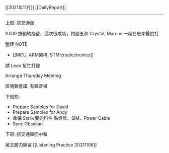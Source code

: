 [[2021年11月]]
[[DailyReport]]

---

上班: 搭交通車

10:00 搶預約疫苗，這次很成功，約週五和 Crystal, Marcus 一起在忠孝醫院打

整理 NOTE
- [[MCU, ARM架構, STMicroelectronics]]

請 Leon 幫忙打線 

Arrange Thursday Meeting

區塊鍊會議: 有錄音檔

下班前: 
- Prepare Samples for David 
- Prepare Samples for Andy
- 準備 Stark 要的料件 點煙器、SIM、Power Cable
- Sync Obsidian 

下班: 搭交通車回中和

英文聽力練習  [[Listening Practice 20211106]]